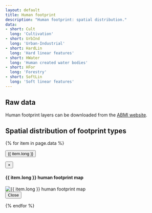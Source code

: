 ```yaml
---
layout: default
title: Human footprint
description: "Human footprint: spatial distribution."
data:
- short: Cult
  long: 'Cultivation'
- short: UrbInd
  long: 'Urban-Industrial'
- short: HardLin
  long: 'Hard linear features'
- short: HWater
  long: 'Human created water bodies'
- short: HFor
  long: 'Forestry'
- short: SoftLin
  long: 'Soft linear features'
---
```


## Raw data

Human footprint layers can be downloaded from the
[ABMI website](http://abmi.ca/home/data/gis-data/human-footprint-download.html?scroll=true).

## Spatial distribution of footprint types

{% for item in page.data %}

<button type="button" class="btn btn-primary" data-toggle="modal" data-target="#modal-{{ item.short }}">{{ item.long }}</button>

<div class="modal fade" id="modal-{{ item.short }}" tabindex="-1" role="dialog" aria-labelledby="modal-{{ item.short }}-label">
  <div class="modal-dialog" role="document">
    <div class="modal-content">
      <div class="modal-header">
        <button type="button" class="close" data-dismiss="modal" aria-label="Close"><span aria-hidden="true">&times;</span></button>
        <h4 class="modal-title" id="modal-lichens-label">{{ item.long }} human footprint map</h4>
      </div>
      <div class="modal-body">
        <img src="{{ site.contents }}/geospatial/footprint/{{ item.short }}.png" class="img-responsive" alt="{{ item.long }} human footprint map"/>
      </div>
      <div class="modal-footer">
        <button type="button" class="btn btn-default" data-dismiss="modal">Close</button>
      </div>
    </div>
  </div>
</div>

{% endfor %}


